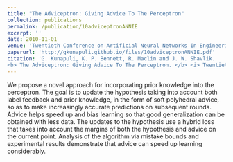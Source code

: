 ```yaml
---
title: "The Adviceptron: Giving Advice To The Perceptron"
collection: publications
permalink: /publication/10adviceptronANNIE
excerpt: ''
date: 2010-11-01
venue: 'Twentieth Conference on Artificial Neural Networks In Engineering (ANNIE''10), St. Louis, MO'
paperurl: 'http://gkunapuli.github.io/files/10adviceptronANNIE.pdf'
citation: 'G. Kunapuli, K. P. Bennett, R. Maclin and J. W. Shavlik.
<b> The Adviceptron: Giving Advice To The Perceptron. </b> <i> Twentieth Conference on Artificial Neural Networks In Engineering (ANNIE''10), St. Louis, MO </i>, November 1-3, 2010. '
---
```


We propose a novel approach for incorporating prior knowledge into the perceptron. The goal is to update the hypothesis taking into account both label feedback and prior knowledge, in the form of soft polyhedral advice, so as to make increasingly accurate predictions on subsequent rounds. Advice helps speed up and bias learning so that good generalization can be obtained with less data. The updates to the hypothesis use a hybrid loss that takes into account the margins of both the hypothesis and advice on the current point. Analysis of the algorithm via mistake bounds and experimental results demonstrate that advice can speed up learning considerably.




